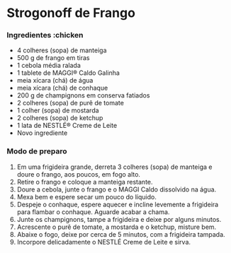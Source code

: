 # Strogonoff de Frango

### Ingredientes :chicken

 - 4 colheres (sopa) de manteiga
 - 500 g de frango em tiras
 - 1 cebola média ralada
 - 1 tablete de MAGGI® Caldo Galinha
 - meia xícara (chá) de água
 - meia xícara (chá) de conhaque
 - 200 g de champignons em conserva fatiados
 - 2 colheres (sopa) de purê de tomate
 - 1 colher (sopa) de mostarda
 - 2 colheres (sopa) de ketchup
 - 1 lata de NESTLÉ® Creme de Leite
 - Novo ingrediente
    
    
    
### Modo de preparo

1. Em uma frigideira grande, derreta 3 colheres (sopa) de manteiga e doure o frango, aos poucos, em fogo alto.
2. Retire o frango e coloque a manteiga restante.
3. Doure a cebola, junte o frango e o MAGGI Caldo dissolvido na água.
4. Mexa bem e espere secar um pouco do líquido.
5. Despeje o conhaque, espere aquecer e incline levemente a frigideira para flambar o conhaque. Aguarde acabar a chama.
6. Junte os champignons, tampe a frigideira e deixe por alguns minutos.
7. Acrescente o purê de tomate, a mostarda e o ketchup, misture bem.
8. Abaixe o fogo, deixe por cerca de 5 minutos, com a frigideira tampada.
9. Incorpore delicadamente o NESTLÉ Creme de Leite e sirva.





